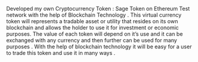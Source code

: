 Developed my own Cryptocurrency Token : Sage Token on Ethereum Test network with the help of Blockchain Technology . This  virtual currency token will represents a tradable asset or utility that resides on its own blockchain and allows the holder to use it for investment or economic purposes. The value of each token will depend on it’s use and it can be exchanged with any currency  and then further can be used for many purposes .  With the help of blockchain technology it will be easy for a user to trade this token and use it in many ways .
